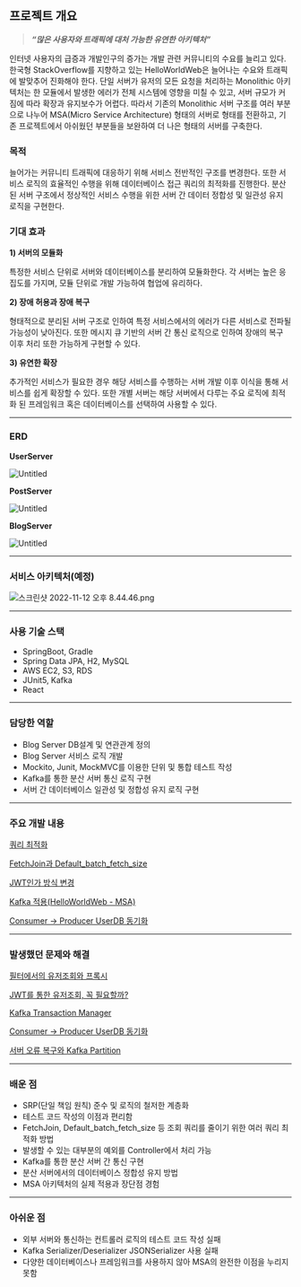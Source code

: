 ## **프로젝트 개요**

> ***“많은 사용자와 트래픽에 대처 가능한 유연한 아키텍처”***
> 

인터넷 사용자의 급증과 개발인구의 증가는 개발 관련 커뮤니티의 수요를 늘리고 있다. 한국형 StackOverflow를 지향하고 있는 HelloWorldWeb은 늘어나는 수요와 트래픽에 발맞추어 진화해야 한다. 단일 서버가 유저의 모든 요청을 처리하는 Monolithic 아키텍처는 한 모듈에서 발생한 에러가 전체 시스템에 영향을 미칠 수 있고, 서버 규모가 커짐에 따라 확장과 유지보수가 어렵다. 따라서 기존의 Monolithic 서버 구조를 여러 부분으로 나누어 MSA(Micro Service Architecture) 형태의 서버로 형태를 전환하고, 기존 프로젝트에서 아쉬웠던 부분들을 보완하여 더 나은 형태의 서버를 구축한다.

### 목적

늘어가는 커뮤니티 트래픽에 대응하기 위해 서비스 전반적인 구조를 변경한다. 또한 서비스 로직의 효율적인 수행을 위해 데이터베이스 접근 쿼리의 최적화를 진행한다. 분산된 서버 구조에서 정상적인 서비스 수행을 위한 서버 간 데이터 정합성 및 일관성 유지 로직을 구현한다.

### 기대 효과

**1) 서버의 모듈화**

특정한 서비스 단위로 서버와 데이터베이스를 분리하여 모듈화한다. 각 서버는 높은 응집도를 가지며, 모듈 단위로 개발 가능하여 협업에 유리하다.

**2) 장애 허용과 장애 복구**

형태적으로 분리된 서버 구조로 인하여 특정 서비스에서의 에러가 다른 서비스로 전파될 가능성이 낮아진다. 또한 메시지 큐 기반의 서버 간 통신 로직으로 인하여 장애의 복구 이후 처리 또한 가능하게 구현할 수 있다.

**3) 유연한 확장**

추가적인 서비스가 필요한 경우 해당 서비스를 수행하는 서버 개발 이후 이식을 통해 서비스를 쉽게 확장할 수 있다. 또한 개별 서버는 해당 서버에서 다루는 주요 로직에 최적화 된 프레임워크 혹은 데이터베이스를 선택하여 사용할 수 있다.

---

### ERD

**UserServer**

![Untitled](https://s3-us-west-2.amazonaws.com/secure.notion-static.com/645a3981-4d66-4efe-aad1-8b1f5c316c4b/Untitled.png)

**PostServer**

![Untitled](https://s3-us-west-2.amazonaws.com/secure.notion-static.com/5f91e535-02ef-42e1-98f5-9e147b418869/Untitled.png)

**BlogServer**

![Untitled](https://s3-us-west-2.amazonaws.com/secure.notion-static.com/d97f74e2-534c-43c6-89b8-7891f7646654/Untitled.png)

---

### 서비스 아키텍처(예정)

![스크린샷 2022-11-12 오후 8.44.46.png](https://s3-us-west-2.amazonaws.com/secure.notion-static.com/44ed6fe8-1d97-4d8b-a57e-8299cee29205/%E1%84%89%E1%85%B3%E1%84%8F%E1%85%B3%E1%84%85%E1%85%B5%E1%86%AB%E1%84%89%E1%85%A3%E1%86%BA_2022-11-12_%E1%84%8B%E1%85%A9%E1%84%92%E1%85%AE_8.44.46.png)

---

### 사용 기술 스택

- SpringBoot, Gradle
- Spring Data JPA, H2, MySQL
- AWS EC2, S3, RDS
- JUnit5, Kafka
- React

---

### 담당한 역할

- Blog Server DB설계 및 연관관계 정의
- Blog Server 서비스 로직 개발
- Mockito, Junit, MockMVC를 이용한 단위 및 통합 테스트 작성
- Kafka를 통한 분산 서버 통신 로직 구현
- 서버 간 데이터베이스 일관성 및 정합성 유지 로직 구현

---

### 주요 개발 내용

[쿼리 최적화](https://www.notion.so/93a564f24ee041839acff7215ea6fbd1)

[FetchJoin과 Default_batch_fetch_size](https://www.notion.so/FetchJoin-Default_batch_fetch_size-c0f3285f43d54720aee643dbbf8a5271)

[JWT인가 방식 변경](https://www.notion.so/JWT-0799fc053ee54ec682bca510a73b0b95)

[Kafka 적용(HelloWorldWeb - MSA)](https://www.notion.so/Kafka-HelloWorldWeb-MSA-402bd468c6ab4116bbf868cdd2c9de7f)

[Consumer → Producer UserDB 동기화](https://www.notion.so/Consumer-Producer-UserDB-5e8367c64fb24c308bc122ca173bd3c6)

---

### 발생했던 문제와 해결

[필터에서의 유저조회와 프록시](https://www.notion.so/b3ae1988273643ee822a7a53f3e225cf)

[JWT를 통한 유저조회, 꼭 필요할까? ](https://www.notion.so/JWT-63226a245aec4a2b8402f9422b64c818)

[Kafka Transaction Manager ](https://www.notion.so/Kafka-Transaction-Manager-a50de66e3f57467382e27b72e2d04bf5)

[Consumer → Producer UserDB 동기화](https://www.notion.so/Consumer-Producer-UserDB-57088e8fa9cb4443a1d4563fc7f09ec9)

[서버 오류 복구와 Kafka Partition](https://www.notion.so/Kafka-Partition-75421efc310b4411a9f48e27d49e857e)

---

### 배운 점

- SRP(단일 책임 원칙) 준수 및 로직의 철저한 계층화
- 테스트 코드 작성의 이점과 편리함
- FetchJoin, Default_batch_fetch_size 등 조회 쿼리를 줄이기 위한 여러 쿼리 최적화 방법
- 발생할 수 있는 대부분의 예외를 Controller에서 처리 가능
- Kafka를 통한 분산 서버 간 통신 구현
- 분산 서버에서의 데이터베이스 정합성 유지 방법
- MSA 아키텍처의 실제 적용과 장단점 경험

---

### 아쉬운 점

- 외부 서버와 통신하는 컨트롤러 로직의 테스트 코드 작성 실패
- Kafka Serializer/Deserializer JSONSerializer 사용 실패
- 다양한 데이터베이스나 프레임워크를 사용하지 않아 MSA의 완전한 이점을 누리지 못함
